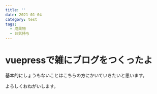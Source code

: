 ```yaml
---
title: ''
date: 2021-01-04
category: test
tags:
  - 成果物
  - お気持ち
---
```

# vuepressで雑にブログをつくったよ
基本的にしょうもないことはこちらの方にかいていきたいと思います。

よろしくおねがいします。